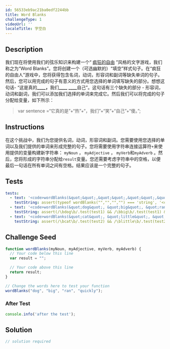 ```yaml
---
id: 56533eb9ac21ba0edf2244bb
title: Word Blanks
challengeType: 1
videoUrl: ''
localeTitle: 字空白
---
```


## Description
<section id="description">我们现在将使用我们的弦乐知识来构建一个“ <a href="https://en.wikipedia.org/wiki/Mad_Libs" target="_blank">疯狂的自由</a> ”风格的文字游戏，我们称之为“Word Blanks”。您将创建一个（可选幽默的）“填空”样式句子。在“疯狂的自由人”游戏中，您将获得包含名词，动词，形容词和副词等缺失单词的句子。然后，您可以用完成的句子有意义的方式用您选择的单词填写缺失的部分。想想这句话- “这是真的<strong>____，</strong>我们<strong>____</strong> <strong>____</strong>自己”。这句话有三个缺失的部分 - 形容词，动词和副词，我们可以添加我们选择的单词来完成它。然后我们可以将完成的句子分配给变量，如下所示： <blockquote> var sentence =“它真的是”+“热”+“，我们”+“笑”+“自己”+“傻。”; </blockquote></section>

## Instructions
<section id="instructions">在这个挑战中，我们为您提供名词，动词，形容词和副词。您需要使用您选择的单词以及我们提供的单词来形成完整的句子。您将需要使用字符串连接运算符<code>+</code>来使用提供的变量构建新字符串： <code>myNoun</code> ， <code>myAdjective</code> ， <code>myVerb</code>和<code>myAdverb</code> 。然后，您将形成的字符串分配给<code>result</code>变量。您还需要考虑字符串中的空格，以便最后一句话在所有单词之间有空格。结果应该是一个完整的句子。 </section>

## Tests
<section id='tests'>

```yml
tests:
  - text: '<code>wordBlanks(&quot;&quot;,&quot;&quot;,&quot;&quot;,&quot;&quot;)</code>应该返回一个字符串。'
    testString: assert(typeof wordBlanks("","","","") === 'string', '<code>wordBlanks("","","","")</code> should return a string.');
  - text: '<code>wordBlanks(&quot;dog&quot;, &quot;big&quot;, &quot;ran&quot;, &quot;quickly&quot;)</code>应包含由非单词字符（以及madlib中的任何其他单词）分隔的所有传入单词。'
    testString: assert(/\bdog\b/.test(test1) && /\bbig\b/.test(test1) && /\bran\b/.test(test1) && /\bquickly\b/.test(test1),'<code>wordBlanks("dog", "big", "ran", "quickly")</code> should contain all of the passed in words separated by non-word characters (and any additional words in your madlib).');
  - text: '<code>wordBlanks(&quot;cat&quot;, &quot;little&quot;, &quot;hit&quot;, &quot;slowly&quot;)</code>应包含由非单词字符（以及madlib中的任何其他单词）分隔的所有传入单词。'
    testString: assert(/\bcat\b/.test(test2) && /\blittle\b/.test(test2) && /\bhit\b/.test(test2) && /\bslowly\b/.test(test2),'<code>wordBlanks("cat", "little", "hit", "slowly")</code> should contain all of the passed in words separated by non-word characters (and any additional words in your madlib).');

```

</section>

## Challenge Seed
<section id='challengeSeed'>

<div id='js-seed'>

```js
function wordBlanks(myNoun, myAdjective, myVerb, myAdverb) {
  // Your code below this line
  var result = "";

  // Your code above this line
  return result;
}

// Change the words here to test your function
wordBlanks("dog", "big", "ran", "quickly");

```

</div>


### After Test
<div id='js-teardown'>

```js
console.info('after the test');
```

</div>

</section>

## Solution
<section id='solution'>

```js
// solution required
```
</section>
